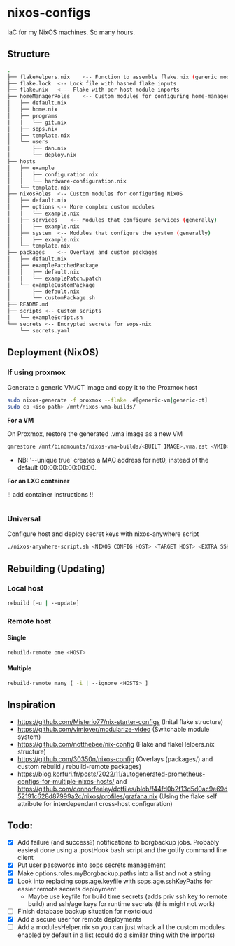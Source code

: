 # nixos-configs

IaC for my NixOS machines. So many hours.

## Structure

````bash
.
├── flakeHelpers.nix    <-- Function to assemble flake.nix (generic module imports)
├── flake.lock  <-- Lock file with hashed flake inputs
├── flake.nix   <--- Flake with per host module inports
├── homeManagerRoles    <-- Custom modules for configuring home-manager
│   ├── default.nix
│   ├── home.nix
│   ├── programs
│   │   └── git.nix
│   ├── sops.nix
│   ├── template.nix
│   └── users
│       ├── dan.nix
│       └── deploy.nix
├── hosts
│   ├── example
│   │   ├── configuration.nix
│   │   └── hardware-configuration.nix
│   └── template.nix
├── nixosRoles  <-- Custom modules for configuring NixOS
│   ├── default.nix
│   ├── options <-- More complex custom modules
│   │   └── example.nix
│   ├── services    <-- Modules that configure services (generally)
│   │   ├── example.nix
│   ├── system  <-- Modules that configure the system (generally)
│   │   ├── example.nix
│   └── template.nix
├── packages    <-- Overlays and custom packages
│   ├── default.nix
│   ├── examplePatchedPackage
│   │   ├── default.nix
│   │   └── examplePatch.patch
│   └── exampleCustomPackage
│       ├── default.nix
│       └── customPackage.sh
├── README.md
├── scripts <-- Custom scripts
│   └── exampleScript.sh
└── secrets <-- Encrypted secrets for sops-nix
    └── secrets.yaml
````

## Deployment (NixOS)

### If using proxmox

Generate a generic VM/CT image and copy it to the Proxmox host

````bash
sudo nixos-generate -f proxmox --flake .#[generic-vm|generic-ct]
sudo cp <iso path> /mnt/nixos-vma-builds/
````

**For a VM**

On Proxmox, restore the generated .vma image as a new VM

````bash
qmrestore /mnt/bindmounts/nixos-vma-builds/<BUILT IMAGE>.vma.zst <VMID> --unique true
````

- NB: '--unique true' creates a MAC address for net0, instead of the default 00:00:00:00:00:00.

**For an LXC container**

!! add container instructions !!
````bash
````

### Universal

Configure host and deploy secret keys with nixos-anywhere script

````bash
./nixos-anywhere-script.sh <NIXOS CONFIG HOST> <TARGET HOST> <EXTRA SSH OPTS>
````

## Rebuilding (Updating)

### Local host

````bash
rebuild [-u | --update]
````

### Remote host

#### Single

````bash
rebuild-remote one <HOST>
````

#### Multiple

````bash
rebuild-remote many [ -i | --ignore <HOSTS> ]
````

## Inspiration
- https://github.com/Misterio77/nix-starter-configs (Inital flake structure)
- https://github.com/vimjoyer/modularize-video (Switchable module system)
- https://github.com/notthebee/nix-config (Flake and flakeHelpers.nix structure)
- https://github.com/30350n/nixos-config (Overlays (packages/) and custom rebulid / rebuild-remote packages)
- https://blog.korfuri.fr/posts/2022/11/autogenerated-prometheus-configs-for-multiple-nixos-hosts/ and https://github.com/connorfeeley/dotfiles/blob/f44fd0b2f13d5d0ac9e69d52191c628d87999a2c/nixos/profiles/grafana.nix (Using the flake self attribute for interdependant cross-host configuration)

## Todo:
- [x] Add failure (and success?) notifications to borgbackup jobs. Probably easiest done using a .postHook bash script and the gotify command line client
- [x] Put user passwords into sops secrets management
- [x] Make options.roles.myBorgbackup.paths into a list and not a string
- [x] Look into replacing sops.age.keyfile with sops.age.sshKeyPaths for easier remote secrets deployment
    - Maybe use keyfile for build time secrets (adds priv ssh key to remote build) and ssh/age keys for runtime secrets (this might not work)
- [ ] Finish database backup situation for nextcloud
- [x] Add a secure user for remote deployments
- [ ] Add a modulesHelper.nix so you can just whack all the custom modules enabled by default in a list (could do a similar thing with the imports)
